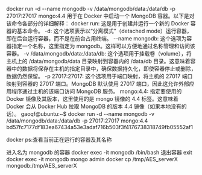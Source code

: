 docker run -d --name mongodb -v /data/mongodb/data:/data/db -p 27017:27017 mongo:4.4 
用于在 Docker 中启动一个 MongoDB 容器。以下是对该命令各部分的详细解释：
docker run: 这是用于创建并运行一个新的 Docker 容器的基本命令。
-d: 这个选项表示以“分离模式”（detached mode）运行容器，即在后台运行容器，而不是在前台占用终端。
--name mongodb: 这个选项为容器指定一个名称，这里指定为 mongodb。这样可以方便地通过名称管理和访问该容器。
-v /data/mongodb/data:/data/db: 这个选项用于挂载卷（volume），将主机上的 /data/mongodb/data 目录映射到容器内的 /data/db 目录。这意味着容器中的数据将保存在主机的指定目录中，确保数据持久化，即使容器停止或删除，数据仍然保留。
-p 27017:27017: 这个选项用于端口映射，将主机的 27017 端口映射到容器的 27017 端口。MongoDB 默认使用 27017 端口，因此这允许外部应用程序通过主机的该端口访问 MongoDB 服务。
mongo:4.4: 指定要使用的 Docker 镜像及其版本，这里使用的是 mongo 镜像的 4.4 标签。这意味着 Docker 会从 Docker Hub 拉取 MongoDB 的版本 4.4 镜像（如果本地没有的话）。
gaoqf@ubuntu:~$ docker run -d --name mongodb -v /data/mongodb/data:/data/db -p 27017:27017 mongo:4.4
bd57fc7177df183ea67434a53e3adaf716b503f3f4176738318749fb05552af1

docker ps:查看当前正在运行的容器及其名称

进入名为 mongodb 的容器
docker exec -it mongodb /bin/bash
退出容器
exit
docker exec -it mongodb mongo admin
docker cp /tmp/AES_serverX mongodb:/tmp/AES_serverX

